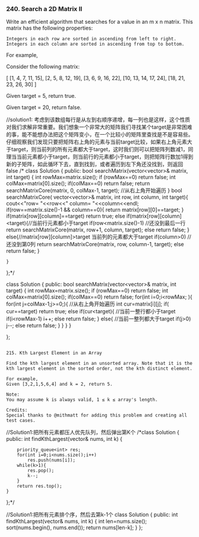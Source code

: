 ### 240. Search a 2D Matrix II

Write an efficient algorithm that searches for a value in an m x n matrix. This matrix has the following properties:

    Integers in each row are sorted in ascending from left to right.
    Integers in each column are sorted in ascending from top to bottom.

For example,

Consider the following matrix:

[
  [1,   4,  7, 11, 15],
  [2,   5,  8, 12, 19],
  [3,   6,  9, 16, 22],
  [10, 13, 14, 17, 24],
  [18, 21, 23, 26, 30]
]

Given target = 5, return true.

Given target = 20, return false.

//solution1: 考虑到该数组每行是从左到右顺序递增，每一列也是这样，这个性质对我们求解非常重要。我们想象一个非常大的矩阵我们寻找某个target是非常困难的事，能不能想办法把这个矩阵变小，在一个比较小的矩阵里查找是不是容易些。仔细观察我们发现只要把矩阵右上角的元素与当前target比较，如果右上角元素大于target，则当前列的所有元素都大于target，这时我们则可以把矩阵列数减1，同理当当前元素都小于target，则当前行的元素都小于target，则把矩阵行数加1得到新的子矩阵，如此循环下去，直到找到，或者遍历到左下角还没找到，则返回false
/*
class Solution {
public:
    bool searchMatrix(vector<vector<int>>& matrix, int target) {
        int rowMax=matrix.size();
        if (rowMax==0)
            return false;
        int colMax=matrix[0].size();
        if(colMax==0)
            return false;
        return searchMatrixCore(matrix, 0, colMax-1, target);  //从右上角开始遍历
    }
    bool searchMatrixCore( vector<vector<int>>& matrix, int row, int column, int target){
        cout<<"row= "<<row<<"  column= "<<column<<endl;
        if(row==matrix.size()-1 && column==0){
            return matrix[row][0]==target;
        }
        if(matrix[row][column]==target)
            return true;
        else if(matrix[row][column]<target){//当前行元素都小于target
            if(row<matrix.size()-1) //还没到最后一行
                return searchMatrixCore(matrix, row+1, column, target);
            else
                return false;
        }  
        else{//matrix[row][column]>target 当前列的元素都大于target
            if(column>0)  //还没到第0列
               return searchMatrixCore(matrix, row, column-1, target);
            else
                return false;
        }      
            
    }
};*/

class Solution {
public:
    bool searchMatrix(vector<vector<int>>& matrix, int target) {
        int rowMax=matrix.size();
        if (rowMax==0)
            return false;
        int colMax=matrix[0].size();
        if(colMax==0)
            return false;
        for(int i=0;i<rowMax; ){
            for(int j=colMax-1;j>=0;){   //从右上角开始遍历
                int cur=matrix[i][j];
                if( cur==target)
                    return true;
                else if(cur<target){ //当前一整行都小于target
                    if(i<rowMax-1)
                        i++;
                    else
                        return false;
                }
                else{   //当前一整列都大于target
                    if(j>0)  
                        j--;
                    else
                        return false;
                }
            }
        }
    }
   
};

```

215. Kth Largest Element in an Array

Find the kth largest element in an unsorted array. Note that it is the kth largest element in the sorted order, not the kth distinct element.

For example,
Given [3,2,1,5,6,4] and k = 2, return 5.

Note:
You may assume k is always valid, 1 ≤ k ≤ array's length.

Credits:
Special thanks to @mithmatt for adding this problem and creating all test cases.

```
//Solution1:把所有元素都压人优先队列，然后弹出第K个
/*class Solution {
public:
    int findKthLargest(vector<int>& nums, int k) {
        
        priority_queue<int> res;
        for(int i=0;i<nums.size();i++)
            res.push(nums[i]);
        while(k>1){
            res.pop();
            k--;
        }
        return res.top();
    }
};*/

//Solution1:把所有元素排个序，然后去第k-1个
class Solution {
public:
    int findKthLargest(vector<int>& nums, int k) {
        int len=nums.size();
        sort(nums.begin(), nums.end());
        return nums[len-k]; 
    }
};
```



